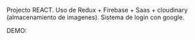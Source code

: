 Projecto REACT. 
Uso de Redux + Firebase + Saas + cloudinary (almacenamiento de imagenes). 
Sistema de login con google. 

DEMO: 